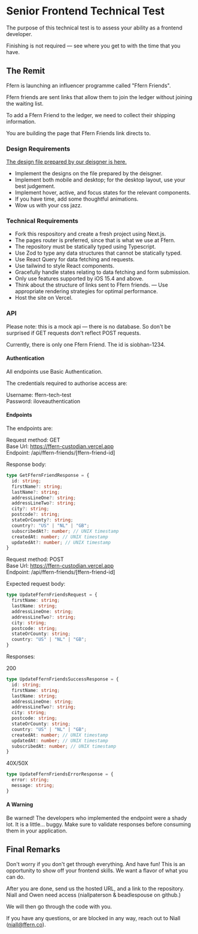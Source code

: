 # Senior Frontend Technical Test

The purpose of this technical test is to assess your ability as a frontend developer. 

Finishing is not required — see where you get to with the time that you have.

## The Remit

Ffern is launching an influencer programme called "Ffern Friends". 

Ffern friends are sent links that allow them to join the ledger without joining the waiting list. 

To add a Ffern Friend to the ledger, we need to collect their shipping information. 

You are building the page that Ffern Friends link directs to.

### Design Requirements

[The design file prepared by our deisgner is here.](https://www.figma.com/file/GXvrhMOyMYUw8vT92aq7PX/Tech-Test-for-Ffern-Frontend-Dev?type=design&node-id=0%3A1&mode=design&t=OO1avfvkYfGPisWq-1)

- Implement the designs on the file prepared by the deisgner.
- Implement both mobile and desktop; for the desktop layout, use your best judgement.
- Implement hover, active, and focus states for the relevant components.
- If you have time, add some thoughtful animations. 
- Wow us with your css jazz. 

### Technical Requirements

- Fork this respository and create a fresh project using Next.js.
- The pages router is preferred, since that is what we use at Ffern. 
- The repository must be statically typed using Typescript.
- Use Zod to type any data structures that cannot be statically typed.
- Use React Query for data fetching and requests.
- Use tailwind to style React components.
- Gracefully handle states relating to data fetching and form submission.
- Only use features supported by iOS 15.4 and above.  
- Think about the structure of links sent to Ffern friends.
— Use appropriate rendering strategies for optimal performance.
- Host the site on Vercel.

### API

Please note: this is a mock api — there is no database. So don't be surprised if GET requests don't reflect POST requests.

Currently, there is only one Ffern Friend. The id is siobhan-1234.

#### Authentication 

All endpoints use Basic Authentication.  

The credentials required to authorise access are:  

Username: ffern-tech-test  
Password: iloveauthentication  

#### Endpoints 

The endpoints are:  

Request method: GET  
Base Url: https://ffern-custodian.vercel.app    
Endpoint: /api/ffern-friends/[ffern-friend-id]  

Response body:  

``` typescript
type GetFfernFriendResponse = {
  id: string;
  firstName?: string;
  lastName?: string;
  addressLineOne?: string;
  addressLineTwo?: string;
  city?: string;
  postcode?: string;
  stateOrCounty?: string;
  country?: "US" | "NL" | "GB";
  subscribedAt?: number; // UNIX timestamp
  createdAt: number; // UNIX timestamp
  updatedAt?: number; // UNIX timestamp
}
```

Request method: POST  
Base Url: https://ffern-custodian.vercel.app  
Endpoint: /api/ffern-friends/[ffern-friend-id]  

Expected request body:

``` typescript
type UpdateFfernFriendsRequest = {
  firstName: string;
  lastName: string;
  addressLineOne: string;
  addressLineTwo?: string;
  city: string;
  postcode: string;
  stateOrCounty: string;
  country: "US" | "NL" | "GB"; 
}
```

Responses:

200

``` typescript
type UpdateFfernFriendsSuccessResponse = {
  id: string;
  firstName: string;
  lastName: string;
  addressLineOne: string;
  addressLineTwo?: string;
  city: string;
  postcode: string;
  stateOrCounty: string;
  country: "US" | "NL" | "GB";
  createdAt: number; // UNIX timestamp
  updatedAt: number; // UNIX timestamp 
  subscribedAt: number; // UNIX timestamp 
}
```

40X/50X

``` typescript
type UpdateFfernFriendsErrorResponse = {
  error: string;
  message: string;
}
```

#### A Warning

Be warned! The developers who implemented the endpoint were a shady lot. It is a little... buggy. Make sure to validate responses before consuming them in your application.


## Final Remarks

Don't worry if you don't get through everything. And have fun! This is an opportunity to show off your frontend skills. We want a flavor of what you can do.

After you are done, send us the hosted URL, and a link to the repository. Niall and Owen need access (niallpaterson & beadlespouse on github.)

We will then go through the code with you.

If you have any questions, or are blocked in any way, reach out to Niall (niall@ffern.co).





